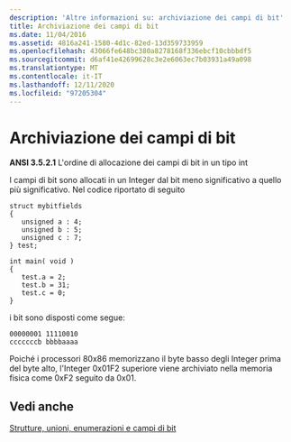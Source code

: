 ```yaml
---
description: 'Altre informazioni su: archiviazione dei campi di bit'
title: Archiviazione dei campi di bit
ms.date: 11/04/2016
ms.assetid: 4816a241-1580-4d1c-82ed-13d359733959
ms.openlocfilehash: 43066fe648bc380a8278168f336ebcf10cbbbdf5
ms.sourcegitcommit: d6af41e42699628c3e2e6063ec7b03931a49a098
ms.translationtype: MT
ms.contentlocale: it-IT
ms.lasthandoff: 12/11/2020
ms.locfileid: "97205304"
---
```

# <a name="storage-of-bit-fields"></a>Archiviazione dei campi di bit

**ANSI 3.5.2.1** L'ordine di allocazione dei campi di bit in un tipo int

I campi di bit sono allocati in un Integer dal bit meno significativo a quello più significativo. Nel codice riportato di seguito

```
struct mybitfields
{
   unsigned a : 4;
   unsigned b : 5;
   unsigned c : 7;
} test;

int main( void )
{
   test.a = 2;
   test.b = 31;
   test.c = 0;
}
```

i bit sono disposti come segue:

```
00000001 11110010
cccccccb bbbbaaaa
```

Poiché i processori 80x86 memorizzano il byte basso degli Integer prima del byte alto, l'Integer 0x01F2 superiore viene archiviato nella memoria fisica come 0xF2 seguito da 0x01.

## <a name="see-also"></a>Vedi anche

[Strutture, unioni, enumerazioni e campi di bit](../c-language/structures-unions-enumerations-and-bit-fields.md)
